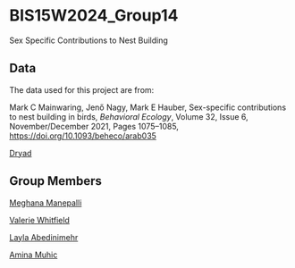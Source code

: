 # BIS15W2024_Group14

Sex Specific Contributions to Nest Building 

## Data

The data used for this project are from:

Mark C Mainwaring, Jenő Nagy, Mark E Hauber, Sex-specific contributions to nest building 
in birds, _Behavioral Ecology_, Volume 32, Issue 6, November/December 2021, 
Pages 1075–1085, https://doi.org/10.1093/beheco/arab035

[Dryad](https://doi.org/10.5061/dryad.vhhmgqnsq)

## Group Members

[Meghana Manepalli](mailto:mmanepalli@ucdavis.edu)

[Valerie Whitfield](mailto:vwhitfield@ucdavis.edu)

[Layla Abedinimehr](mailto:labedinimehr@ucdavis.edu)

[Amina Muhic](mailto:aamuhic@ucdavis.edu)